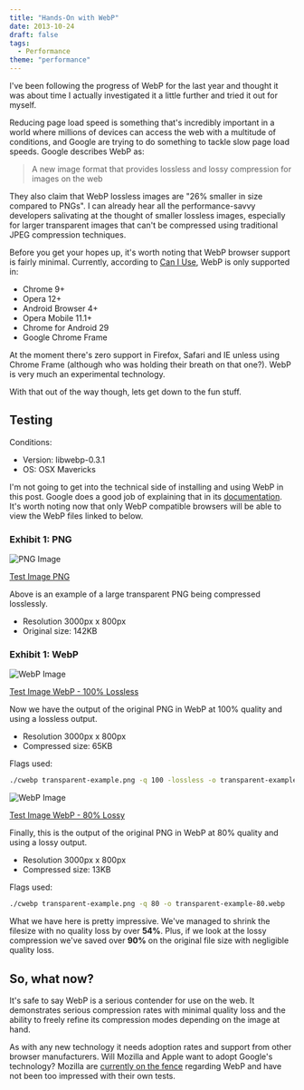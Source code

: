 ```yaml
---
title: "Hands-On with WebP"
date: 2013-10-24
draft: false
tags:
  - Performance
theme: "performance"
---
```


I've been following the progress of WebP for the last year and thought it was about time I actually investigated it a little further and tried it out for myself. 

Reducing page load speed is something that's incredibly important in a world where millions of devices can access the web with a multitude of conditions, and Google are trying to do something to tackle slow page load speeds. Google describes WebP as: 

> A new image format that provides lossless and lossy compression for images on the web

They also claim that WebP lossless images are "26% smaller in size compared to PNGs". I can already hear all the performance-savvy developers salivating at the thought of smaller lossless images, especially for larger transparent images that can't be compressed using traditional JPEG compression techniques.

Before you get your hopes up, it's worth noting that WebP browser support is fairly minimal. Currently, according to [Can I Use](http://caniuse.com/webp), WebP is only supported in:

* Chrome 9+
* Opera 12+
* Android Browser 4+
* Opera Mobile 11.1+
* Chrome for Android 29
* Google Chrome Frame

At the moment there's zero support in Firefox, Safari and IE unless using Chrome Frame (although who was holding their breath on that one?). WebP is very much an experimental technology. 

With that out of the way though, lets get down to the fun stuff.

## Testing

Conditions:

* Version: libwebp-0.3.1
* OS: OSX Mavericks

I'm not going to get into the technical side of installing and using WebP in this post. Google does a good job of explaining that in its [documentation](https://developers.google.com/speed/webp/download). It's worth noting now that only WebP compatible browsers will be able to view the WebP files linked to below.

### Exhibit 1: PNG

<img src="/images/articles/hands-on-webp/transparent-example.png" alt="PNG Image" />

[Test Image PNG](/images/articles/hands-on-webp/transparent-example.png)

Above is an example of a large transparent PNG being compressed losslessly.

* Resolution 3000px x 800px
* Original size: 142KB

### Exhibit 1: WebP

<img src="/images/articles/hands-on-webp/transparent-example.webp" alt="WebP Image" />

[Test Image WebP - 100% Lossless](/images/articles/hands-on-webp/transparent-example.webp)

Now we have the output of the original PNG in WebP at 100% quality and using a lossless output.

* Resolution 3000px x 800px
* Compressed size: 65KB

Flags used:

``` bash
./cwebp transparent-example.png -q 100 -lossless -o transparent-example-80.webp
```

<img src="/images/articles/hands-on-webp/transparent-example-80.webp" alt="WebP Image" />

[Test Image WebP - 80% Lossy](/images/articles/hands-on-webp/transparent-example-80.webp)

Finally, this is the output of the original PNG in WebP at 80% quality and using a lossy output.

* Resolution 3000px x 800px
* Compressed size: 13KB

Flags used:

``` bash
./cwebp transparent-example.png -q 80 -o transparent-example-80.webp
```

What we have here is pretty impressive. We've managed to shrink the filesize with no quality loss by over **54%**. Plus, if we look at the lossy compression we've saved over **90%** on the original file size with negligible quality loss.

## So, what now?

It's safe to say WebP is a serious contender for use on the web. It demonstrates serious compression rates with minimal quality loss and the ability to freely refine its compression modes depending on the image at hand.

As with any new technology it needs adoption rates and support from other browser manufacturers. Will Mozilla and Apple want to adopt Google's technology? Mozilla are [currently on the fence](http://news.cnet.com/8301-1023_3-57608064-93/mozilla-unimpressed-with-googles-web-photo-standard/) regarding WebP and have not been too impressed with their own tests. 